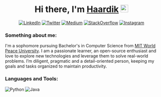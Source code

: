 <div align="center">
   <h1>Hi there, I'm <a href="https://github.com/haardikdharma10">Haardik</a> <img src="https://media.giphy.com/media/hvRJCLFzcasrR4ia7z/giphy.gif" width="25px"> </h1>
   <p><a href="https://www.linkedin.com/in/haardik-dharma" target="_blank"><img alt="LinkedIn" src="https://img.shields.io/badge/linkedin-%230077B5.svg?&style=for-the-badge&logo=linkedin&logoColor=white" /></a> <a href="https://twitter.com/haardikdharma10" target="_blank"><img alt="Twitter" src="https://img.shields.io/badge/twitter-%231DA1F2.svg?&style=for-the-badge&logo=twitter&logoColor=white" /></a>  <a href="https://medium.com/@dharmahaardik08" target="_blank"><img alt="Medium" src="https://img.shields.io/badge/medium-%2312100E.svg?&style=for-the-badge&logo=medium&logoColor=white" /></a> <a href= "https://stackoverflow.com/users/13811930/haardik-dharma?tab=profile" target="_blank"><img alt="StackOverflow" src="https://img.shields.io/badge/stack%20overflow-FE7A16?logo=stack-overflow&logoColor=white&style=for-the-badge" /></a> <a href="https://www.instagram.com/haardikdharma10" target="_blank"><img alt = "Instagram" src="https://img.shields.io/badge/instagram-%23E4405F.svg?&style=for-the-badge&logo=instagram&logoColor=white" /></a>
</p>
  </div>
  
### Something about me:

I'm a sophomore pursuing Bachelor's in Computer Science from [MIT World Peace University](https://mitwpu.edu.in/). I am a passionate learner, an open-source enthusiast and love to explore new technologies and leverage them to solve real-world problems. I’m diligent, pragmatic and a detail-oriented person, keeping my goals and tasks organized to maintain productivity.

### Languages and Tools:

<p><img alt="Python" src="https://img.shields.io/badge/python%20-%2314354C.svg?&style=for-the-badge&logo=python&logoColor=white" /> <img alt="Java" src="https://img.shields.io/badge/java-%23ED8B00.svg?&style=for-the-badge&logo=java&logoColor=white" />
